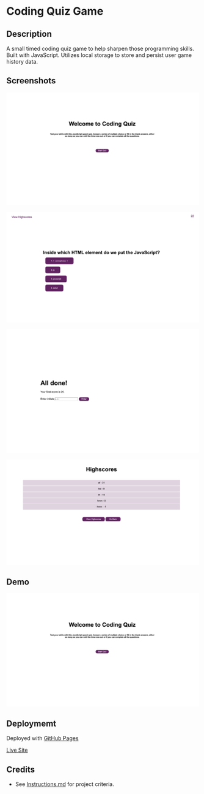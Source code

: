 # Coding Quiz Game

## Description

A small timed coding quiz game to help sharpen those programming skills. Built with JavaScript. Utilizes local storage to store and persist user game history data.

## Screenshots

![Screenshot 1](/Assets/images/screenshot1.png)

![Screenshot 2](/Assets/images/screenshot2.png)

![Screenshot 3](/Assets/images/screenshot3.png)

![Screenshot 4](/Assets/images/screenshot4.png)

## Demo

![Gif](/Assets/images/screenshot1.png)
## Deploymemt

Deployed with [GitHub Pages]()

[Live Site]()

## Credits

- See [Instructions.md](/Instructions.md) for project criteria.